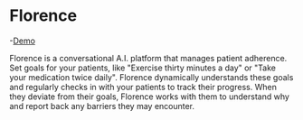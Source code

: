 # Florence

-[Demo](https://river-demo.herokuapp.com)

Florence is a conversational A.I. platform that manages patient adherence. Set goals for your patients, like "Exercise thirty minutes a day" or "Take your medication twice daily". Florence dynamically understands these goals and regularly checks in with your patients to track their progress. When they deviate from their goals, Florence works with them to understand why and report back any barriers they may encounter.
